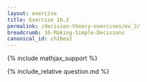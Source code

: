 ```yaml
---
layout: exercise
title: Exercise 16.2
permalink: /decision-theory-exercises/ex_2/
breadcrumb: 16-Making-Simple-Decisions
canonical_id: ch16ex2
---
```


{% include mathjax_support %}
<div id="hiddden">{% include_relative question.md %}</div>